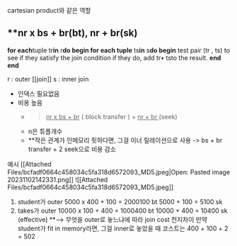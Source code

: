 cartesian product와 같은 역할

## **nr x bs + br(bt), nr + br(sk)

**for each**tuple tr**in** r**do begin
	for each tuple** ts**in** s**do begin**
		test pair (tr , ts) to see if they satisfy the join condition 
		if they do, add tr• tsto the result.
	**end
end**

r : outer [[join]] 
s : inner join

- 인덱스 필요없음
- 비용 높음 
  - > <u>nr x bs + br</u> ( block transfer ) + <u>nr + br </u>(seek)
  - n은 튜플개수
  - **작은 관계가 인메모리 핏하다면, 그걸 이너 릴레이션으로 사용 -> bs + br transfer + 2 seek으로 비용 감소

예시
[[Attached Files/bcfadf0664c458034c5fa318d6572093_MD5.jpeg|Open: Pasted image 20231102142331.png]]
![[Attached Files/bcfadf0664c458034c5fa318d6572093_MD5.jpeg]]
1. student가 outer 
   5000 x 400 + 100 = 2000100 bt
   5000 + 100 = 5100 sk
2. takes가 outer 
   10000 x 100 + 400 = 1000400 bt
   10000 + 400 = 10400 sk 
   (effective)
   **--> 무엇을 outer로 놓느냐에 따라 join cost 천지차이
   만약 student가 fit in memory라면, 그걸 inner로 놓았을 때 코스트는 400 + 100 + 2 = 502